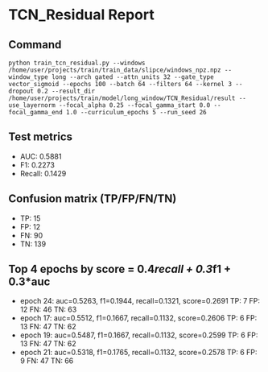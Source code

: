 # TCN_Residual Report

## Command
```
python train_tcn_residual.py --windows /home/user/projects/train/train_data/slipce/windows_npz.npz --window_type long --arch gated --attn_units 32 --gate_type vector_sigmoid --epochs 100 --batch 64 --filters 64 --kernel 3 --dropout 0.2 --result_dir /home/user/projects/train/model/long_window/TCN_Residual/result --use_layernorm --focal_alpha 0.25 --focal_gamma_start 0.0 --focal_gamma_end 1.0 --curriculum_epochs 5 --run_seed 26
```

## Test metrics
- AUC: 0.5881
- F1: 0.2273
- Recall: 0.1429
## Confusion matrix (TP/FP/FN/TN)
- TP: 15
- FP: 12
- FN: 90
- TN: 139

## Top 4 epochs by score = 0.4*recall + 0.3*f1 + 0.3*auc
- epoch 24: auc=0.5263, f1=0.1944, recall=0.1321, score=0.2691  TP: 7 FP: 12 FN: 46 TN: 63
- epoch 17: auc=0.5512, f1=0.1667, recall=0.1132, score=0.2606  TP: 6 FP: 13 FN: 47 TN: 62
- epoch 19: auc=0.5487, f1=0.1667, recall=0.1132, score=0.2599  TP: 6 FP: 13 FN: 47 TN: 62
- epoch 21: auc=0.5318, f1=0.1765, recall=0.1132, score=0.2578  TP: 6 FP: 9 FN: 47 TN: 66
